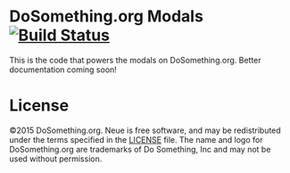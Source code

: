 # DoSomething.org Modals [![Build Status](http://img.shields.io/travis/DoSomething/modal/dev.svg?style=flat)](https://travis-ci.org/DoSomething/modal) 
This is the code that powers the modals on DoSomething.org. Better documentation coming soon!

# License
&copy;2015 DoSomething.org. Neue is free software, and may be redistributed under the terms specified in the [LICENSE](blob/dev/LICENSE.md) file. The name and logo for DoSomething.org are trademarks of Do Something, Inc and may not be used without permission.
